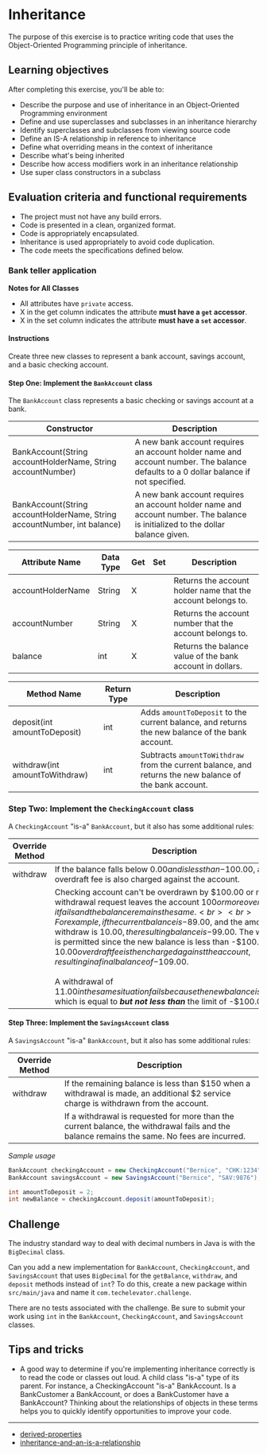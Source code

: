 # Inheritance

The purpose of this exercise is to practice writing code that uses the Object-Oriented Programming principle of inheritance.

## Learning objectives

After completing this exercise, you'll be able to:

* Describe the purpose and use of inheritance in an Object-Oriented Programming environment
* Define and use superclasses and subclasses in an inheritance hierarchy
* Identify superclasses and subclasses from viewing source code
* Define an IS-A relationship in reference to inheritance
* Define what overriding means in the context of inheritance
* Describe what's being inherited
* Describe how access modifiers work in an inheritance relationship
* Use super class constructors in a subclass

## Evaluation criteria and functional requirements

* The project must not have any build errors.
* Code is presented in a clean, organized format.
* Code is appropriately encapsulated.
* Inheritance is used appropriately to avoid code duplication.
* The code meets the specifications defined below.

### Bank teller application

**Notes for All Classes**
- All attributes have `private` access.
- X in the get column indicates the attribute **must have a `get` accessor**.
- X in the set column indicates the attribute **must have a `set` accessor**.

#### Instructions

Create three new classes to represent a bank account, savings account, and a basic checking account.

#### Step One: Implement the `BankAccount` class

The `BankAccount` class represents a basic checking or savings account at a bank.


| Constructor                                                              | Description                                                                                                                         |
| ------------------------------------------------------------------------ | ----------------------------------------------------------------------------------------------------------------------------------- |
| BankAccount(String accountHolderName, String accountNumber)              | A new bank account requires an account holder name and account number. The balance defaults to a 0 dollar balance if not specified. |
| BankAccount(String accountHolderName, String accountNumber, int balance) | A new bank account requires an account holder name and account number. The balance is initialized to the dollar balance given.      |

| Attribute Name    | Data Type | Get | Set     | Description                                                  |
| ----------------- | --------- | --- | ------- | ------------------------------------------------------------ |
| accountHolderName | String    | X   |         | Returns the account holder name that the account belongs to. |
| accountNumber     | String    | X   |         | Returns the account number that the account belongs to.      |
| balance           | int       | X   |  | Returns the balance value of the bank account in dollars.    |

| Method Name                    | Return Type | Description                                                                                             |
| ------------------------------ | ----------- | ------------------------------------------------------------------------------------------------------- |
| deposit(int amountToDeposit)   | int         | Adds `amountToDeposit` to the current balance, and returns the new balance of the bank account.         |
| withdraw(int amountToWithdraw) | int         | Subtracts `amountToWithdraw` from the current balance, and returns the new balance of the bank account. |

### Step Two: Implement the `CheckingAccount` class

A `CheckingAccount` "is-a" `BankAccount`, but it also has some additional rules:

| Override Method | Description                                                                                                                                                          |
| --------------- | -------------------------------------------------------------------------------------------------------------------------------------------------------------------- |
| withdraw        | If the balance falls below $0.00 and is less than -$100.00, a $10.00 overdraft fee is also charged against the account.                                                                            |
|        | Checking account can't be overdrawn by $100.00 or more. If a withdrawal request leaves the account $100 or more overdrawn, it fails and the balance remains the same.<br><br> For example, if the current balance is -$89.00, and the amount to withdraw is $10.00, the resulting balance is -$99.00. The withdraw is permitted since the new balance is less than -$100.00. The $10.00 overdraft fee is then charged against the account, resulting in a final balance of -$109.00.<br><br>A withdrawal of $11.00 in the same situation fails because the new balance is -$100.00 which is equal to ***but not less than*** the limit of -$100.00. |

#### Step Three: Implement the `SavingsAccount` class

A `SavingsAccount` "is-a" `BankAccount`, but it also has some additional rules:

| Override Method | Description                                                                                                                              |
| --------------- | ---------------------------------------------------------------------------------------------------------------------------------------- |
| withdraw        | If the remaining balance is less than $150 when a withdrawal is made, an additional $2 service charge is withdrawn from the account.       |
|         | If a withdrawal is requested for more than the current balance, the withdrawal fails and the balance remains the same. No fees are incurred. |


_Sample usage_
``` java
BankAccount checkingAccount = new CheckingAccount("Bernice", "CHK:1234");
BankAccount savingsAccount = new SavingsAccount("Bernice", "SAV:9876");

int amountToDeposit = 2;
int newBalance = checkingAccount.deposit(amountToDeposit);
```

## Challenge

The industry standard way to deal with decimal numbers in Java is with the `BigDecimal` class.

Can you add a new implementation for `BankAccount`, `CheckingAccount`, and `SavingsAccount` that uses `BigDecimal` for the `getBalance`, `withdraw`, and `deposit` methods instead of `int`? To do this, create a new package within `src/main/java` and name it `com.techelevator.challenge`.

There are no tests associated with the challenge. Be sure to submit your work using `int` in the `BankAccount`, `CheckingAccount`, and `SavingsAccount` classes.

## Tips and tricks

* A good way to determine if you're implementing inheritance correctly is to read the code or classes out loud. A child class "is-a" type of its parent. For instance, a CheckingAccount "is-a" BankAccount. Is a BankCustomer a BankAccount, or does a BankCustomer have a BankAccount? Thinking about the relationships of objects in these terms helps you to quickly identify opportunities to improve your code.

---

* [derived-properties](https://www.uml-diagrams.org/derived-property.html)
* [inheritance-and-an-is-a-relationship](https://www.w3resource.com/java-tutorial/inheritance-composition-relationship.php)
